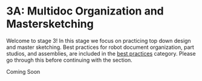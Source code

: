 # 3A: Multidoc Organization and Mastersketching

Welcome to stage 3! In this stage we focus on practicing top down design and master sketching. Best practices for robot document organization, part studios, and assemblies, are included in the [best practices](../../best-practices/index.md) category. Please go through this before continuing with the section.

Coming Soon

<br>